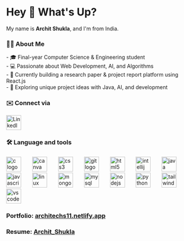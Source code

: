<h1 align="left">Hey 👋 What's Up? </h1>

<p>My name is <b>Archit Shukla</b>, and I'm from India. </p>

###

<h3 align="left">👩‍💻  About Me</h3>
<p align="left">- 🎓 Final-year Computer Science & Engineering student<br>- 💻 Passionate about Web Development, AI, and Algorithms<br>- 🚀 Currently building a research paper & project report platform using React.js<br>- 📌 Exploring unique project ideas with Java, AI, and development</p>

###

<h3 align="left">✉️ Connect via</h3>

<div style="display: flex; gap: 10px; align-items: center;">
  <a href="https://www.linkedin.com/in/architechs11/" target="_blank" style="text-decoration: none;">
    <img src="https://cdn.jsdelivr.net/gh/devicons/devicon/icons/linkedin/linkedin-original.svg" height="40" alt="LinkedIn" style="border: none; display: block; vertical-align: middle;">
  </a>
<!--   <a href="https://x.com/im_archit_" target="_blank" style="text-decoration: none;">
    <img src="https://upload.wikimedia.org/wikipedia/commons/5/53/X_logo_2023_original.svg" height="40" alt="X" style="border: none; display: block; vertical-align: middle;">
  </a>
  <a href="https://www.instagram.com/_archit_shukla/" target="_blank" style="text-decoration: none;">
    <img src="https://upload.wikimedia.org/wikipedia/commons/a/a5/Instagram_icon.png" height="40" alt="Instagram" style="border: none; display: block; vertical-align: middle;">
  </a>
  <a href="https://www.hackerrank.com/profile/arcs2326" target="_blank" style="text-decoration: none;">
    <img src="https://upload.wikimedia.org/wikipedia/commons/6/65/HackerRank_logo.png" height="40" alt="HackerRank" style="border: none; display: block; vertical-align: middle;">
  </a> -->
</div>

###

<h3 align="left">🛠 Language and tools</h3>

###

<div align="left">
  <img src="https://cdn.jsdelivr.net/gh/devicons/devicon/icons/c/c-original.svg" height="40" alt="c logo"  />
  <img width="22" />
  <img src="https://cdn.jsdelivr.net/gh/devicons/devicon/icons/canva/canva-original.svg" height="40" alt="canva logo"  />
  <img width="22" />
  <img src="https://cdn.jsdelivr.net/gh/devicons/devicon/icons/css3/css3-original.svg" height="40" alt="css3 logo"  />
  <img width="22" />
  <img src="https://cdn.jsdelivr.net/gh/devicons/devicon/icons/git/git-original.svg" height="40" alt="git logo"  />
  <img width="22" />
  <img src="https://cdn.jsdelivr.net/gh/devicons/devicon/icons/html5/html5-original.svg" height="40" alt="html5 logo"  />
  <img width="22" />
  <img src="https://cdn.jsdelivr.net/gh/devicons/devicon/icons/intellij/intellij-original.svg" height="40" alt="intellij logo"  />
  <img width="22" />
  <img src="https://cdn.jsdelivr.net/gh/devicons/devicon/icons/java/java-original.svg" height="40" alt="java logo"  />
  <img width="22" />
  <img src="https://cdn.jsdelivr.net/gh/devicons/devicon/icons/javascript/javascript-original.svg" height="40" alt="javascript logo"  />
  <img width="22" />
  <img src="https://cdn.jsdelivr.net/gh/devicons/devicon/icons/linux/linux-original.svg" height="40" alt="linux logo"  />
  <img width="22" />
  <img src="https://cdn.jsdelivr.net/gh/devicons/devicon/icons/mongodb/mongodb-original.svg" height="40" alt="mongodb logo"  />
  <img width="22" />
  <img src="https://cdn.jsdelivr.net/gh/devicons/devicon/icons/mysql/mysql-original.svg" height="40" alt="mysql logo"  />
  <img width="22" />
  <img src="https://cdn.jsdelivr.net/gh/devicons/devicon/icons/nodejs/nodejs-original.svg" height="40" alt="nodejs logo"  />
  <img width="22" />
  <img src="https://cdn.jsdelivr.net/gh/devicons/devicon/icons/python/python-original.svg" height="40" alt="python logo"  />
  <img width="22" />
  <img src="https://cdn.jsdelivr.net/gh/devicons/devicon/icons/tailwindcss/tailwindcss-original-wordmark.svg" height="40" alt="tailwindcss logo"  />
  <img width="22" />
  <img src="https://cdn.jsdelivr.net/gh/devicons/devicon/icons/vscode/vscode-original.svg" height="40" alt="vscode logo"  />
</div>

###

<h3 align="left">Portfolio: <a href= "https://architechs11.netlify.app/">architechs11.netlify.app</a></h3>

###

<h3>Resume: <a href= "https://drive.google.com/file/d/127VYVHEjrD2cCFSPXz7oxbhF1k0vqGyV/view?usp=sharing">Archit_Shukla</a></h3>

###
